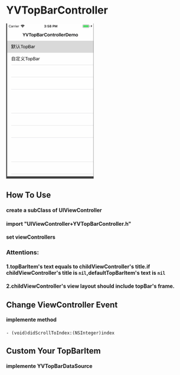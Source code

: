 # YVTopBarController

![quickLook](https://github.com/zhuxian022/YVTopBarController/blob/master/view.gif?raw=true)

## How To Use
#### create a subClass of UIViewController
#### import "UIViewController+YVTopBarController.h"
#### set viewControllers

### Attentions:
#### 1.topBarItem's text equals to childViewController's title.if childViewController's title is `nil`,defaultTopBarItem's text is `nil`
#### 2.childViewController's view layout should include topBar's frame.

## Change ViewController Event
#### implemente method 
```Object-C
- (void)didScrollToIndex:(NSInteger)index    
```

## Custom Your TopBarItem
#### implemente YVTopBarDataSource
